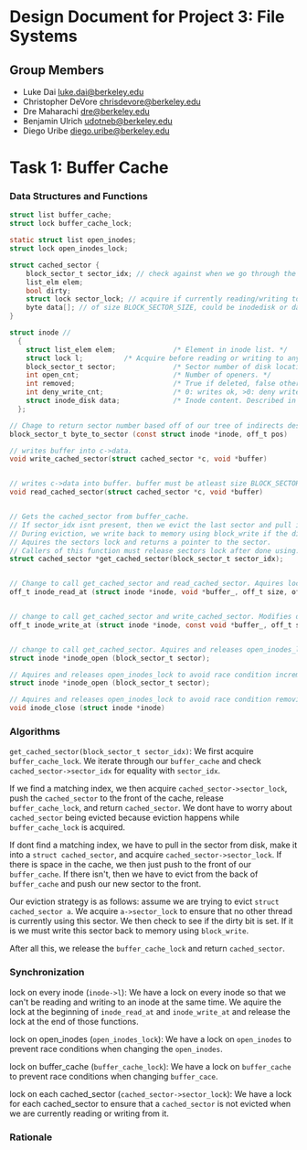 Design Document for Project 3: File Systems
===========================================

## Group Members

* Luke Dai <luke.dai@berkeley.edu>
* Christopher DeVore <chrisdevore@berkeley.edu>
* Dre Maharachi <dre@berkeley.edu>
* Benjamin Ulrich <udotneb@berkeley.edu>
* Diego Uribe <diego.uribe@berkeley.edu>

# Task 1: Buffer Cache

### Data Structures and Functions
```c
struct list buffer_cache; 
struct lock buffer_cache_lock;

static struct list open_inodes;
struct lock open_inodes_lock;

struct cached_sector {
	block_sector_t sector_idx; // check against when we go through the cache
	list_elm elem; 
	bool dirty; 
	struct lock sector_lock; // acquire if currently reading/writing to this sector
	byte data[]; // of size BLOCK_SECTOR_SIZE, could be inodedisk or data block, up to caller to cast to correct one
}

struct inode // 
  {
    struct list_elem elem;              /* Element in inode list. */
    struct lock l; 			/* Acquire before reading or writing to any disk block on this inode, release after */ 
    block_sector_t sector;              /* Sector number of disk location. */
    int open_cnt;                       /* Number of openers. */
    int removed;                        /* True if deleted, false otherwise. */
    int deny_write_cnt;                 /* 0: writes ok, >0: deny writes. */
    struct inode_disk data;             /* Inode content. Described in pt 2 */
  }; 

// Chage to return sector number based off of our tree of indirects described in pt2
block_sector_t byte_to_sector (const struct inode *inode, off_t pos)

// writes buffer into c->data.
void write_cached_sector(struct cached_sector *c, void *buffer)


// writes c->data into buffer. buffer must be atleast size BLOCK_SECTOR_SIZE
void read_cached_sector(struct cached_sector *c, void *buffer)


// Gets the cached_sector from buffer_cache. 
// If sector_idx isnt present, then we evict the last sector and pull in sector_idx from memory. 
// During eviction, we write back to memory using block_write if the dirty bit is true. 
// Aquires the sectors lock and returns a pointer to the sector. 
// Callers of this function must release sectors lock after done using. 
struct cached_sector *get_cached_sector(block_sector_t sector_idx);


// Change to call get_cached_sector and read_cached_sector. Aquires lock of cached_sector while reading each sector.
off_t inode_read_at (struct inode *inode, void *buffer_, off_t size, off_t offset);


// change to call get_cached_sector and write_cached_sector. Modifies dirty bit. Aquires lock of cached_sector while writing to each sector.
off_t inode_write_at (struct inode *inode, const void *buffer_, off_t size, off_t offset);


// change to call get_cached_sector. Aquires and releases open_inodes_lock
struct inode *inode_open (block_sector_t sector);

// Aquires and releases open_inodes_lock to avoid race condition incrementing
struct inode *inode_open (block_sector_t sector);

// Aquires and releases open_inodes_lock to avoid race condition removing inode from open_inodes.
void inode_close (struct inode *inode)
```

### Algorithms
`get_cached_sector(block_sector_t sector_idx)`: 
We first acquire `buffer_cache_lock`.
We iterate through our `buffer_cache` and check `cached_sector->sector_idx` for equality with `sector_idx`. 


If we find a matching index, we then acquire `cached_sector->sector_lock`, push the `cached_sector` to the front of the cache, release `buffer_cache_lock`, and return `cached_sector`.
We dont have to worry about `cached_sector` being evicted because eviction happens while `buffer_cache_lock` is acquired.

If dont find a matching index, we have to pull in the sector from disk, make it into a `struct cached_sector`, and acquire `cached_sector->sector_lock`. If there is space in the cache, we then just push to the front of our `buffer_cache`. If there isn't, then we have to evict from the back of `buffer_cache` and push our new sector to the front. 

Our eviction strategy is as follows: assume we are trying to evict `struct cached_sector a`. We acquire `a->sector_lock` to ensure that no other thread is currently using this sector. We then check to see if the dirty bit is set. If it is we must write this sector back to memory using `block_write`. 

After all this, we release the `buffer_cache_lock` and return `cached_sector`.


### Synchronization
lock on every inode (`inode->l`): We have a lock on every inode so that we can't be reading and writing to an inode at the same time. We aquire the lock at the beginning of `inode_read_at` and `inode_write_at` and release the lock at the end of those functions. 

lock on open_inodes (`open_inodes_lock`): We have a lock on `open_inodes` to prevent race conditions when changing the `open_inodes`.

lock on buffer_cache (`buffer_cache_lock`): We have a lock on `buffer_cache` to prevent race conditions when changing `buffer_cace`.

lock on each cached_sector (`cached_sector->sector_lock`): We have a lock for each cached_sector to ensure that a `cached_sector` is not evicted when we are currently reading or writing from it. 

### Rationale


